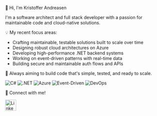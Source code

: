 👋 Hi, I'm Kristoffer Andreasen

I'm a software architect and full stack developer with a passion for maintainable code and cloud-native solutions.

💡 My recent focus areas:
- Crafting maintainable, testable solutions built to scale over time 
- Designing robust cloud architectures on Azure
- Developing high-performance .NET backend systems
- Working on event-driven patterns with real-time data
- Building secure and maintainable auth flows and APIs

🚀 Always aiming to build code that's simple, tested, and ready to scale.

![C#](https://img.shields.io/badge/C%23-E0E7FF?style=flat&logo=c-sharp&logoColor=4B4B4B)
![.NET](https://img.shields.io/badge/-EDE9FE?style=flat&logo=dotnet&logoColor=4B4B4B)
![Azure](https://img.shields.io/badge/Azure-DBEAFE?style=flat&logo=microsoftazure&logoColor=4B4B4B)
![Event-Driven](https://img.shields.io/badge/Event--Driven-FBEFFF?style=flat&logo=data&logoColor=4B4B4B)
![DevOps](https://img.shields.io/badge/DevOps-E0F2F1?style=flat&logo=devops&logoColor=4B4B4B)

🔗 Connect with me!
<div>
    <a href="https://www.linkedin.com/in/kristofferandreasen/">
        <img src="https://github.com/user-attachments/assets/880aaea6-79b9-4058-b9b4-342391ca04ea" alt="LinkedIn" width="35" height="35"/>
    </a>
</div>
